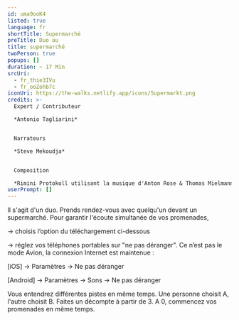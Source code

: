 ```yaml
---
id: uma9ooK4
listed: true
language: fr
shortTitle: Supermarché
preTitle: Duo au
title: supermarché
twoPerson: true
popups: []
duration: ~ 17 Min
srcUri:
  - fr_thie3IVu
  - fr_ooZohb7c
iconUri: https://the-walks.netlify.app/icons/Supermarkt.png
credits: >-
  Expert / Contributeur

  *Antonio Tagliarini*


  Narrateurs

  *Steve Mekoudja*


  Composition

  *Rimini Protokoll utilisant la musique d'Anton Rose & Thomas Mielmann, et du film "Four Rebounds to Death" de Laurids Koehne & Tibor Koehne, composé par Linus Rogsch, produit par Laurids Koehne & Tibor Koehne*
userPrompt: []
---
```

Il s'agit d'un duo. Prends rendez-vous avec quelqu'un devant un supermarché. Pour garantir l'écoute simultanée de vos promenades,


→ choisis l’option du téléchargement ci-dessous

→ réglez vos téléphones portables sur "ne pas déranger". Ce n’est pas le mode Avion, la connexion Internet est maintenue :


[iOS] → Paramètres → Ne pas déranger

[Android] → Paramètres → Sons → Ne pas déranger


Vous entendrez différentes pistes en même temps. Une personne choisit A, l'autre choisit B. Faites un décompte à partir de 3. A 0, commencez vos promenades en même temps.
